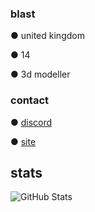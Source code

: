 ### blast
● united kingdom

● 14

● 3d modeller 

### contact
● [discord](https://discord.com/users/983763943518523392)

● [site](https://e.rip/blasted)


## stats

![GitHub Stats](https://github-readme-stats.vercel.app/api?username=bIasted&theme=radical)

